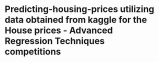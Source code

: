 # Predicting-housing-prices utilizing data obtained from kaggle for the House prices - Advanced Regression Techniques competitions
